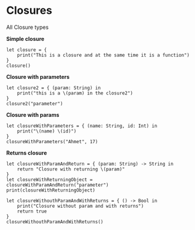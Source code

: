 # Closures
All Closure types



**Simple closure**
```
let closure = {
    print("This is a closure and at the same time it is a function")
}
closure()
```


**Closure with parameters**
```
let closure2 = { (param: String) in
    print("this is a \(param) in the closure2")
}
closure2("parameter")
```

**Closure with params**
```
let closureWithParameters = { (name: String, id: Int) in
    print("\(name) \(id)")
}
closureWithParameters("Ahmet", 17)
```

**Returns closure**
```
let closureWithParamAndReturn = { (param: String) -> String in
    return "Closure with returning \(param)"
}
let closureWithReturningObject = closureWithParamAndReturn("parameter")
print(closureWithReturningObject)

let closureWithouthParamAndWithReturns = { () -> Bool in
    print("Closure without param and with returns")
    return true
}
closureWithouthParamAndWithReturns()

```
    
    
    
